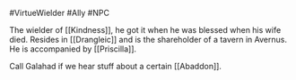 #VirtueWielder #Ally #NPC

The wielder of [[Kindness]], he got it when he was blessed when his wife died. Resides in [[Drangleic]] and is the shareholder of a tavern in Avernus.
He is accompanied by [[Priscilla]].

Call Galahad if we hear stuff about a certain [[Abaddon]].